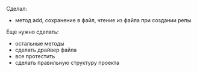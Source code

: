 Сделал:
- метод add, сохранение в файл, чтение из файла при создании репы

Еще нужно сделать:
- остальные методы
- сделать драйвер файла
- все протестить
- сделать правильную структуру проекта